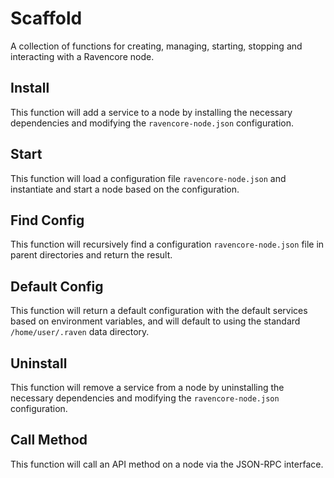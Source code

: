 # Scaffold
A collection of functions for creating, managing, starting, stopping and interacting with a Ravencore node.

## Install
This function will add a service to a node by installing the necessary dependencies and modifying the `ravencore-node.json` configuration.

## Start
This function will load a configuration file `ravencore-node.json` and instantiate and start a node based on the configuration.

## Find Config
This function will recursively find a configuration `ravencore-node.json` file in parent directories and return the result.

## Default Config
This function will return a default configuration with the default services based on environment variables, and will default to using the standard `/home/user/.raven` data directory.

## Uninstall
This function will remove a service from a node by uninstalling the necessary dependencies and modifying the `ravencore-node.json` configuration.

## Call Method
This function will call an API method on a node via the JSON-RPC interface.

